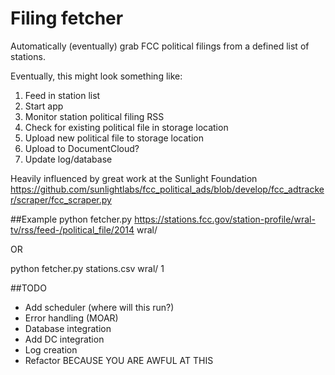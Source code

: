 # Filing fetcher
Automatically (eventually) grab FCC political filings from a defined list of stations.

Eventually, this might look something like:

1. Feed in station list
2. Start app
3. Monitor station political filing RSS
4. Check for existing political file in storage location
5. Upload new political file to storage location
6. Upload to DocumentCloud?
7. Update log/database

Heavily influenced by great work at the Sunlight Foundation
https://github.com/sunlightlabs/fcc_political_ads/blob/develop/fcc_adtracker/scraper/fcc_scraper.py

##Example
python fetcher.py https://stations.fcc.gov/station-profile/wral-tv/rss/feed-/political_file/2014 wral/

OR

python fetcher.py stations.csv wral/ 1

##TODO
- Add scheduler (where will this run?)
- Error handling (MOAR)
- Database integration
- Add DC integration
- Log creation
- Refactor BECAUSE YOU ARE AWFUL AT THIS